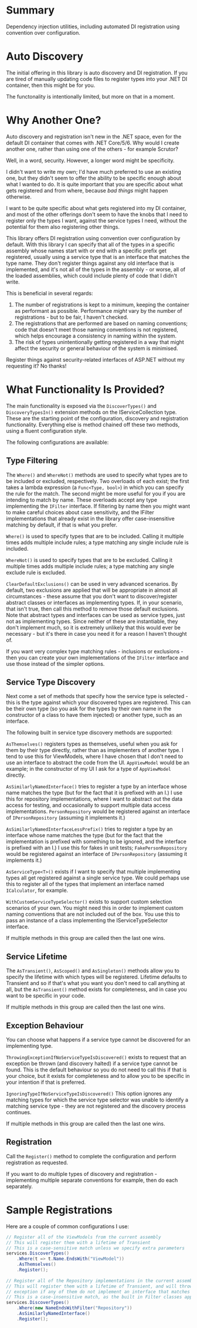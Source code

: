 # Summary
Dependency injection utilities, including automated DI registration using convention over configuration.

# Auto Discovery
The initial offering in this library is auto discovery and DI registration. If you are tired of manually 
updating code files to register types into your .NET DI container, then this might be for you.

The functonality is intentionally limited, but more on that in a moment.

# Why Another One?
Auto discovery and registration isn't new in the .NET space, even for the default DI container that comes 
with .NET Core/5/6. Why would I create another one, rather than using one of the others - for example 
Scrutor?

Well, in a word, security. However, a longer word might be specificity.

I didn't want to write my own; I'd have much preferred to use an existing one, but they didn't seem to 
offer the ability to be specific enough about what I wanted to do. It is quite important that you are 
specific about what gets registered and from where, because *bad things* might happen otherwise.

I want to be quite specific about what gets registered into my DI container, and most of the other 
offerings don't seem to have the knobs that I need to register only the types I want, against the 
service types I need, without the potential for them also registering other things.

This library offers DI registration using convention over configuration by default. With this 
library I can specify that all of the types in a specific assembly whose names start with or end 
with a specific prefix get registered, usually using a service type that is an interface that 
matches the type name. They don't register things against any old interface that is implemented, 
and it's not all of the types in the assembly - or worse, all of the loaded assemblies, which could 
include plenty of code that I didn't write.

This is beneficial in several regards:
1. The number of registrations is kept to a minimum, keeping the container as performant as possible. 
Performance _might_ vary by the number of registrations - but to be fair, I haven't checked.
2. The registrations that are performed are based on naming conventions; code that doesn't meet those 
naming conventions is not registered, which helps encourage a consistency in naming within the system.
3. The risk of types unintentionally getting registered in a way that might affect the security or 
general behaviour of the system is minimised.

Register things against security-related interfaces of ASP.NET without my requesting it? No thanks!

# What Functionality Is Provided?
The main functionality is exposed via the `DiscoverTypes()` and `DiscoveryTypesIn()` extension methods
on the IServiceCollection type. These are the starting point of the configuration, discovery and 
registration functionality. Everything else is method chained off these two methods, using a fluent 
configuration style.

The following configurations are available:

## Type Filtering
The `Where()` and `WhereNot()` methods are used to specify what types are to be included or excluded, 
respectively. Two overloads of each exist; the first takes a lambda expression (a `Func<Type, bool>`) 
in which you can specify the rule for the match. The second might be more useful for you if you are 
intending to match by name. These overloads accept any type implementing the `IFilter` interface. If 
filtering by name then you might want to make careful choices about case sensitivity, and the IFilter 
implementations that already exist in the library offer case-insensitive matching by default, if that is 
what you prefer.

`Where()` is used to specify types that are to be included. Calling it multiple times adds multiple 
include rules; a type matching any single include rule is included.

`WhereNot()` is used to specify types that are to be excluded. Calling it multiple times adds multiple 
include rules; a type matching any single exclude rule is excluded.

`ClearDefaultExclusions()` can be used in very advanced scenarios. By default, two exclusions are 
applied that will be appropriate in almost all circumstances - these assume that you don't want to 
discover/register abstract classes or interfaces as implementing types. If, in your scenario, that isn't 
true, then call this method to remove those default exclusions. Note that abstract types and interfaces 
can be used as service types, just not as implementing types. Since neither of these are instantiable, 
they don't implement much, so it is extremely unlikely that this would ever be necessary - but it's there 
in case you need it for a reason I haven't thought of.

If you want very complex type matching rules - inclusions or exclusions - then you can create your own 
implementations of the `IFilter` interface and use those instead of the simpler options.

## Service Type Discovery 
Next come a set of methods that specify how the service type is selected - this is the type against 
which your discovered types are registered. This can be their own type (so you ask for the types by 
their own name in the constructor of a class to have them injected) or another type, such as an 
interface.

The following built in service type discovery methods are supported:

`AsThemselves()` registers types as themselves, useful when you ask for them by their type
directly, rather than as implementers of another type. I tend to use this for ViewModels, where I 
have chosen that I don't need to use an interface to abstract the code from the UI. `AppViewModel`
would be an example; in the constructor of my UI I ask for a type of `AppViewModel` directly.

`AsSimilarlyNamedInterface()` tries to register a type by an interface whose name matches the type 
(but for the fact that it is prefixed with an I.) I use this for repository implementations, where 
I want to abstract out the data access for testing, and occasionally to support multiple data access 
implementations. `PersonRepository` would be registered against an interface of `IPersonRepository`
(assuming it implements it.)

`AsSimilarlyNamedInterfaceLessPrefix()` tries to register a type by an interface whose name matches 
the type (but for the fact that the implementation is prefixed with something to be ignored, and the 
interface is prefixed with an I.) I use this for fakes in unit tests; `FakePersonRepository` would 
be registered against an interface of `IPersonRepository` (assuming it implements it.)

`AsServiceType<T>()` exists if I want to specify that multiple implementing types all get registered 
against a single service type. We could perhaps use this to register all of the types that implement 
an interface named `ICalculator`, for example.

`WithCustomServiceTypeSelector()` exists to support custom selection scenarios of your own. You might 
need this in order to implement custom naming conventions that are not included out of the box. You 
use this to pass an instance of a class implementing the IServiceTypeSelector interface.

If multiple methods in this group are called then the last one wins.

## Service Lifetime
The `AsTransient()`, `AsScoped()` and `AsSingleton()` methods allow you to specify the lifetime with 
which types will be registered. Lifetime defaults to Transient and so if that's what you want you 
don't need to call anything at all, but the `AsTransient()` method exists for completeness, and in 
case you want to be specific in your code.

If multiple methods in this group are called then the last one wins.

## Exception Behaviour
You can choose what happens if a service type cannot be discovered for an implementing type.

`ThrowingExceptionIfNoServiceTypeIsDiscovered()` exists to request that an exception be thrown 
(and discovery halted) if a service type cannot be found. This is the default behaviour so you do not 
need to call this if that is your choice, but it exists for completeness and to allow you to be 
specific in your intention if that is preferred.

`IgnoringTypeIfNoServiceTypeIsDiscovered()` This option ignores any matching types for which the 
service type selector was unable to identify a matching service type - they are not registered and 
the discovery process continues.

If multiple methods in this group are called then the last one wins.

## Registration
Call the `Register()` method to complete the configuration and perform registration as requested.

If you want to do multiple types of discovery and registration - implementing multiple separate 
conventions for example, then do each separately.

# Sample Registrations
Here are a couple of common configurations I use:

```csharp
// Register all of the ViewModels from the current assembly
// This will register them with a lifetime of Transient
// This is a case-sensitive match unless we specify extra parameters
services.DiscoverTypes()
	.Where(t => t.Name.EndsWith("ViewModel"))
	.AsThemselves()
	.Register();
	
// Register all of the Repository implementations in the current assembly
// This will register them with a lifetime of Transient, and will throw an 
// exception if any of them do not implement an interface that matches their name
// This is a case-insensitive match, as the built in Filter classes apply this by default
services.DiscoverTypes()
	.Where(new NameEndsWithFilter("Repository"))
	.AsSimilarlyNamedInterface()
	.Register();
	
```